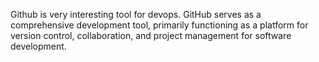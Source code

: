 Github is very interesting tool for devops. GitHub serves as a comprehensive development tool, primarily functioning as a platform for version control, collaboration, and project management for software development.
